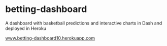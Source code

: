 # betting-dashboard
A dashboard with basketball predictions and interactive charts in Dash and deployed in Heroku

www.betting-dashboard10.herokuapp.com
